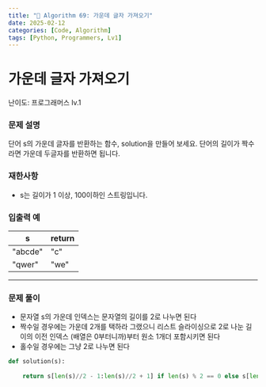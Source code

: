 ```yaml
---
title: "🧠 Algorithm 69: 가운데 글자 가져오기"
date: 2025-02-12
categories: [Code, Algorithm]
tags: [Python, Programmers, Lv1]
---
```


# 가운데 글자 가져오기

난이도: 프로그래머스 lv.1

### **문제 설명**

단어 s의 가운데 글자를 반환하는 함수, solution을 만들어 보세요. 단어의 길이가 짝수라면 가운데 두글자를 반환하면 됩니다.

### 재한사항

- s는 길이가 1 이상, 100이하인 스트링입니다.

### 입출력 예

| s | return |
| --- | --- |
| "abcde" | "c" |
| "qwer" | "we" |

---

### 문제 풀이

- 문자열 s의 가운데 인덱스는 문자열의 길이를 2로 나누면 된다
- 짝수일 경우에는 가운데 2개를 택하라 그랬으니 리스트 슬라이싱으로 2로 나눈 길이의 이전 인덱스 (배열은 0부터니까)부터 원소 1개더 포함시키면 된다
- 홀수일 경우에는 그냥 2로 나누면 된다

```python
def solution(s):
    
    return s[len(s)//2 - 1:len(s)//2 + 1] if len(s) % 2 == 0 else s[len(s)//2]
```